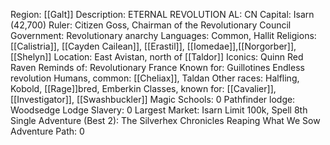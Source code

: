 Region: [[Galt]]
Description: ETERNAL 
REVOLUTION
AL: CN
Capital: Isarn
(42,700)
Ruler: Citizen Goss, Chairman 
of the Revolutionary Council
Government: Revolutionary anarchy
Languages: Common, Hallit
Religions: [[Calistria]], [[Cayden Cailean]], [[Erastil]], 
[[Iomedae]],[[Norgorber]], [[Shelyn]]
Location: East Avistan, north of 
[[Taldor]]
Iconics: Quinn
Red Raven
Reminds of: Revolutionary 
France
Known for: Guillotines
Endless revolution
Humans, common: [[Cheliax]], Taldan
Other races: Halfling, Kobold, [[Rage]]bred, Emberkin
Classes, known for: [[Cavalier]], [[Investigator]], [[Swashbuckler]]
Magic Schools: 0
Pathfinder lodge: Woodsedge Lodge
Slavery: 0
Largest Market: Isarn
Limit 100k, Spell 8th
Single Adventure (Best 2): The Silverhex Chronicles
Reaping What We Sow 
Adventure Path: 0
